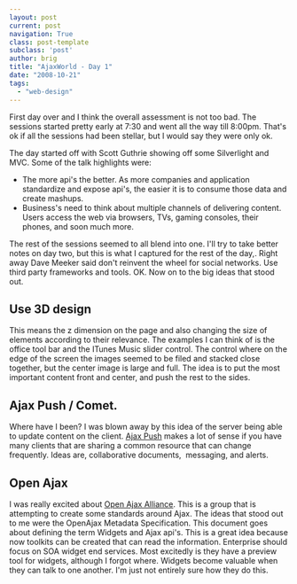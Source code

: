 ```yaml
---
layout: post
current: post
navigation: True
class: post-template
subclass: 'post'
author: brig
title: "AjaxWorld - Day 1"
date: "2008-10-21"
tags: 
  - "web-design"
---
```


First day over and I think the overall assessment is not too bad. The sessions started pretty early at 7:30 and went all the way till 8:00pm. That's ok if all the sessions had been stellar, but I would say they were only ok.

The day started off with Scott Guthrie showing off some Silverlight and MVC. Some of the talk highlights were:

- The more api's the better. As more companies and application standardize and expose api's, the easier it is to consume those data and create mashups.
- Business's need to think about multiple channels of delivering content. Users access the web via browsers, TVs, gaming consoles, their phones, and soon much more.

The rest of the sessions seemed to all blend into one. I'll try to take better notes on day two, but this is what I captured for the rest of the day,. Right away Dave Meeker said don't reinvent the wheel for social networks. Use third party frameworks and tools. OK. Now on to the big ideas that stood out.

## Use 3D design

This means the z dimension on the page and also changing the size of elements according to their relevance. The examples I can think of is the office tool bar and the ITunes Music slider control. The control where on the edge of the screen the images seemed to be filed and stacked close together, but the center image is large and full. The idea is to put the most important content front and center, and push the rest to the sides.

## Ajax Push / Comet.

Where have I been? I was blown away by this idea of the server being able to update content on the client. [Ajax Push](http://en.wikipedia.org/wiki/Reverse_Ajax) makes a lot of sense if you have many clients that are sharing a common resource that can change frequently. Ideas are, collaborative documents,  messaging, and alerts.

## Open Ajax

I was really excited about [Open Ajax Alliance](http://www.openajax.org/). This is a group that is attempting to create some standards around Ajax. The ideas that stood out to me were the OpenAjax Metadata Specification. This document goes about defining the term Widgets and Ajax api's. This is a great idea because now toolkits can be created that can read the information. Enterprise should focus on SOA widget end services. Most excitedly is they have a preview tool for widgets, although I forgot where. Widgets become valuable when they can talk to one another. I'm just not entirely sure how they do this.
